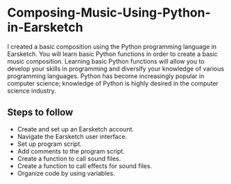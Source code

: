 # Composing-Music-Using-Python-in-Earsketch
I created a basic composition using the Python programming language in Earsketch. You will learn basic Python functions in order to create a basic music composition. Learning basic Python functions will allow you to develop your skills in programming and diversify your knowledge of various programming languages. Python has become increasingly popular in computer science; knowledge of Python is highly desired in the computer science industry. 

## Steps to follow
- Create and set up an Earsketch account. 
- Navigate the Earsketch user interface. 
- Set up program script. 
- Add comments to the program script. 
- Create a function to call sound files. 
- Create a function to call effects for sound files. 
- Organize code by using variables.
